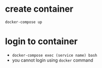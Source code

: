 # create container
`docker-compose up`

# login to container
- `docker-compose exec (service name) bash`
- you cannot login using `docker` command


